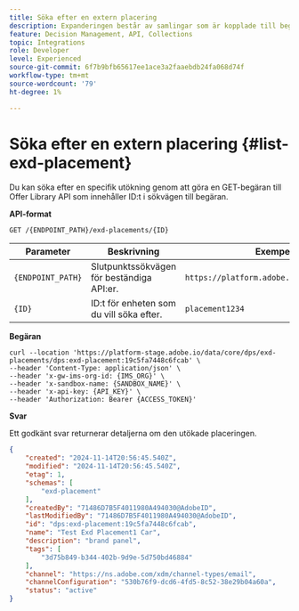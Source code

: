 ```yaml
---
title: Söka efter en extern placering
description: Expanderingen består av samlingar som är kopplade till begränsningar och rankningsmetoder för att bestämma erbjudanden.
feature: Decision Management, API, Collections
topic: Integrations
role: Developer
level: Experienced
source-git-commit: 6f7b9bfb65617ee1ace3a2faaebdb24fa068d74f
workflow-type: tm+mt
source-wordcount: '79'
ht-degree: 1%

---
```


# Söka efter en extern placering {#list-exd-placement}

Du kan söka efter en specifik utökning genom att göra en GET-begäran till Offer Library API som innehåller ID:t i sökvägen till begäran.

**API-format**

```http
GET /{ENDPOINT_PATH}/exd-placements/{ID}
```

| Parameter | Beskrivning | Exempel |
| --------- | ----------- | ------- |
| `{ENDPOINT_PATH}` | Slutpunktssökvägen för beständiga API:er. | `https://platform.adobe.io/data/core/dps` |
| `{ID}` | ID:t för enheten som du vill söka efter. | `placement1234` |

**Begäran**

```shell
curl --location 'https://platform-stage.adobe.io/data/core/dps/exd-placements/dps:exd-placement:19c5fa7448c6fcab' \
--header 'Content-Type: application/json' \
--header 'x-gw-ims-org-id: {IMS_ORG}' \
--header 'x-sandbox-name: {SANDBOX_NAME}' \
--header 'x-api-key: {API_KEY}' \
--header 'Authorization: Bearer {ACCESS_TOKEN}'
```

**Svar**

Ett godkänt svar returnerar detaljerna om den utökade placeringen.

```json
{
    "created": "2024-11-14T20:56:45.540Z",
    "modified": "2024-11-14T20:56:45.540Z",
    "etag": 1,
    "schemas": [
        "exd-placement"
    ],
    "createdBy": "71486D7B5F4011980A494030@AdobeID",
    "lastModifiedBy": "71486D7B5F4011980A494030@AdobeID",
    "id": "dps:exd-placement:19c5fa7448c6fcab",
    "name": "Test Exd Placement1 Car",
    "description": "brand panel",
    "tags": [
        "3d75b849-b344-402b-9d9e-5d750bd46884"
    ],
    "channel": "https://ns.adobe.com/xdm/channel-types/email",
    "channelConfiguration": "530b76f9-dcd6-4fd5-8c52-38e29b04a60a",
    "status": "active"
}            
```
